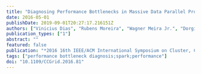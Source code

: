 ```yaml
---
title: "Diagnosing Performance Bottlenecks in Massive Data Parallel Programs"
date: 2016-05-01
publishDate: 2019-09-01T20:27:17.216151Z
authors: ["Vinicius Dias", "Rubens Moreira", "Wagner Meira Jr.", "Dorgival Guedes"]
publication_types: ["1"]
abstract: ""
featured: false
publication: "*2016 16th IEEE/ACM International Symposium on Cluster, Cloud and Grid Computing (CCGrid)*"
tags: ["performance bottleneck diagnosis;spark;performance"]
doi: "10.1109/CCGrid.2016.81"
---
```


